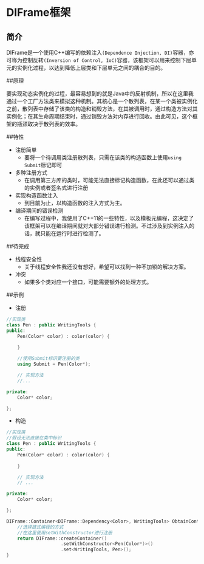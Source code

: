 # DIFrame框架

## 简介

DIFrame是一个使用C++编写的依赖注入`(Dependence Injection, DI)`容器，亦可称为控制反转`(Inversion of Control, IoC)`容器，该框架可以用来控制下层单元的实例化过程，以达到降低上层类和下层单元之间的耦合的目的。

##原理

要实现动态实例化的过程，最容易想到的就是Java中的反射机制，所以在这里我通过一个工厂方法类来模拟这种机制。其核心是一个散列表，在某一个类被实例化之前，散列表中存储了该类的构造和销毁方法，在其被调用时，通过构造方法对其实例化；在其生命周期结束时，通过销毁方法对内存进行回收。由此可见，这个框架的瓶颈取决于散列表的效率。

##特性

* 注册简单
    *  要将一个待调用类注册散列表，只需在该类的构造函数上使用`using Submit`标记即可
* 多种注册方式
    *  在调用第三方库的类时，可能无法直接标记构造函数，在此还可以通过类的实例或者签名式进行注册
* 实现构造函数注入
    *  到目前为止，以构造函数的注入方式为主。
* 编译期间的错误检测
    *  在编写过程中，我使用了C++11的一些特性，以及模板元编程，这决定了该框架可以在编译期间就对大部分错误进行检测。不过涉及到实例注入的话，就只能在运行时进行检测了。

##待完成

* 线程安全性
    *  关于线程安全性我还没有想好，希望可以找到一种不加锁的解决方案。
* 冲突
    *  如果多个类对应一个接口，可能需要额外的处理方式。

##示例
* 注册
```C++
//实现类
class Pen : public WritingTools {
public:
    Pen(Color* color) : color(color) {

    }
    
    //使用Submit标识要注册的类
    using Submit = Pen(Color*);

    // 实现方法
    //...

private:
    Color* color;

};
```

* 构造
```C++
//实现类
//假设无法直接在类中标识
class Pen : public WritingTools {
public:
    Pen(Color* color) : color(color) {
        
    }

    // 实现方法
    // ...

private:
    Color* color;

};

DIFrame::Container<DIFrame::Dependency<Color>, WritingTools> ObtainContainer {
    //选择链式编程的方式
    //在这里使用setWithConstructor进行注册
    return DIFrame::createContainer()
                    .setWithConstructor<Pen(Color*)>()
                    .set<WritingTools, Pen>();
}
```
